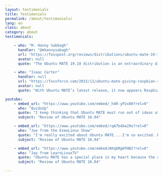 ```yaml
---
layout: testimonials
title: Testimonials
permalink: /about/testimonials/
lang: en
class: about
category: about
testimonials:

    - who: "M. Hanny Sabbagh"
      handler: "@mhannysabagh"
      url: "https://fosspost.org/reviews/distributions/ubuntu-mate-19-10-review"
      avatar: null
      quote: "The Ubuntu MATE 19.10 distribution is an extraordinary distribution that combines tons of features that do not exist in its sister distributions. Offering various desktop workflows, good customization and old & new hardware support at the same time makes it indeed the best of what’s released this year."

    - who: "Isaac Carter"
      handler: null
      url: "https://fossforce.com/2015/11/ubuntu-mate-giving-raspbian-run-money/"
      avatar: null
      quote: "With Ubuntu MATE’s latest release, it now appears Raspbian has some serious catching up to do. If you are currently using Raspbian on the Raspberry Pi 2, then do yourself a favor and try Ubuntu MATE."

youtube:
    - embed_url: "https://www.youtube.com/embed/_h4R-yP2x80?rel=0"
      who: "QuidsUp"
      quote: "I keep thinking that Ubuntu MATE must run out of ideas at some point, yet they have surprised me on every single release. I look forward to seeing what they've come out with on the next release....On a final note, I do have to say to Mr. Martin Wimpress, you're making it difficult for me to justify staying with KDE when you're making Ubuntu MATE look this bloody good. Well-played, sir, well-played."
      subject: "Review of Ubuntu MATE 16.04"

    - embed_url: "https://www.youtube.com/embed/rqA7b4ba29o?rel=0"
      who: "Joe from the EzeeLinux Show"
      quote: "I'm really excited about Ubuntu MATE....I'm so excited. Everything just works. This is awesome."
      subject: "Review of Ubuntu MATE 16.04"

    - embed_url: "https://www.youtube.com/embed/WXqbMgHfHBI?rel=0"
      who: "Jay from LearnLinuxTV"
      quote: "Ubuntu MATE has a special place in my heart because the amount of work and careful attention that the development team puts into this release. It's like a labor of love and they really do a great job here."
      subject: "Review of Ubuntu MATE 16.04"

---
```

